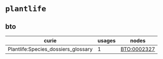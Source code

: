 # `plantlife`

## bto

| curie                               |   usages | nodes                                                     |
|-------------------------------------|----------|-----------------------------------------------------------|
| Plantlife:Species_dossiers_glossary |        1 | [BTO:0002327](http://purl.obolibrary.org/obo/BTO_0002327) |


